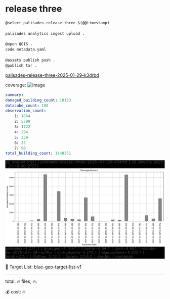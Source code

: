 # release three

```bash
@select palisades-release-three-$(@@timestamp)

palisades analytics ingest upload .

@open QGIS .
code metadata.yaml

@assets publish push .
@publish tar .
```


[palisades-release-three-2025-01-29-k3drbd](https://kamangir-public.s3.ca-central-1.amazonaws.com/palisades-release-three-2025-01-29-k3drbd.tar.gz)

coverage: ![image](https://github.com/kamangir/assets/blob/main/palisades-release-three-2025-01-29-k3drbd/coverage.geojson?raw=true)

```yaml
summary:
damaged_building_count: 10133
datacube_count: 108
observation_count:
    1: 1864
    2: 5799
    3: 1722
    4: 294
    5: 339
    6: 25
    7: 90
total_building_count: 1148351
```

![image](https://github.com/kamangir/assets/blob/main/palisades-release-three-2025-01-29-k3drbd/damage-history.png?raw=true)

🎯 Target List: [blue-geo-target-list-v1](https://kamangir-public.s3.ca-central-1.amazonaws.com/blue-geo-target-list-v1.tar.gz)

---

total: 🔥 files, 🔥.

💰 cost: 🔥
